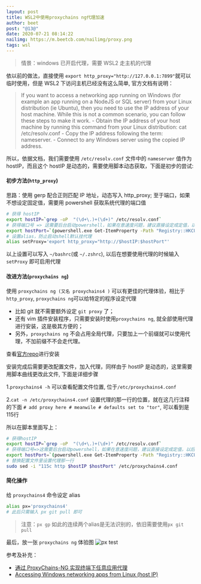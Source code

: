 ```yaml
---
layout: post
title: WSL2中使用proxychains ng代理加速
author: beet
post: "@13@"
date: 2020-07-21 08:14:22
nailimg: https://m.beetcb.com/nailimg/proxy.png
tags: wsl
---
```

> 情景：windows 已开启代理，需要 WSL2 走主机的代理

依以前的做法，直接使用 `export http_proxy="http://127.0.0.1:7899"`就可以临时使用，但是 WSL2 下访问主机已经没有这么简单, 官方文档有说明：

> If you want to access a networking app running on Windows (for example an app running on a NodeJS or SQL server) from your Linux distribution (ie Ubuntu), then you need to use the IP address of your host machine. While this is not a common scenario, you can follow these steps to make it work. - Obtain the IP address of your host machine by running this command from your Linux distribution: cat /etc/resolv.conf - Copy the IP address following the term: nameserver. - Connect to any Windows server using the copied IP address.

所以，依据文档，我们需要使用 `/etc/resolv.conf` 文件中的 `nameserver` 值作为 hostIP，而且这个 hostIP 是动态的，需要使用脚本动态获取，下面是初步的尝试:

#### 初步方法(`http_proxy`)

思路：使用 gerp 配合正则匹配 IP 地址，动态写入   http_proxy; 至于端口，如果不想设定固定值，需要用 powershell 获取系统代理的端口值

``` bash
# 获得 hostIP
export hostIP=`grep -oP  "(\d+\.)+(\d+)" /etc/resolv.conf`
# 获得端口号 => 这需要后台启动powershell，如果在意速度问题，建议直接设定成定值，以后少改动端口就行
export hostPort=`(powershell.exe Get-ItemProperty -Path "Registry::HKCU\Software\Microsoft\Windows\CurrentVersion\'Internet Settings'") | tail -n 13 | grep -oP '\d{4}'`
# 设置alias，防止启动shell默认挂代理
alias setProxy='export http_proxy="http://$hostIP:$hostPort"'
```
以上设置可以写入 `~/bashrc`(或 `~/.zshrc`), 以后在想要使用代理的时候输入 `setProxy` 即可启用代理
#### 改进方法(`proxychains ng`)
使用 `proxychains ng (又名 proxychains4 )` 可以有更佳的代理体验，相比于 `http_proxy`, `proxychains ng`可以给特定的程序设定代理
- 比如 git 就不需要额外设定 `git proxy` 了；
- 还有 vim 插件安装程序，只需要安装时使用`proxychains ng`, 就全部使用代理进行安装，这是极其方便的；
- 另外，`proxychains ng` 不会占用全局代理，只要加上一个前缀就可以使用代理，不加前缀不不会走代理。

查看[官方repo](https://github.com/rofl0r/proxychains-ng)进行安装

安装完成后需要更改配置文件，加入代理，同样由于 hostIP 是动态的，这里需要用脚本曲线更改此文件, 下面是详细步骤

1.`proxychains4 -h` 可以查看配置文件位置, 位于`/etc/proxychains4.conf`

2.`cat -n /etc/proxychains4.conf`
设置代理的那一行的位置，就在这几行注释的下面 `# add proxy here # meanwile # defaults set to "tor"`, 可以看到是115行

所以在脚本里面写上：

``` bash
# 获得hostIP
export hostIP=`grep -oP  "(\d+\.)+(\d+)" /etc/resolv.conf`
# 获得端口号=>这需要后台启动powershell，如果在意速度问题，建议直接设定成定值，以后少改动端口就行
export hostPort=`(powershell.exe Get-ItemProperty -Path "Registry::HKCU\Software\Microsoft\Windows\CurrentVersion\'Internet Settings'") | tail -n 13 | grep -oP '\d{4}'`
# 替换配置文件里设置代理那一行
sudo sed -i "115c http $hostIP $hostPort" /etc/proxychains4.conf
```

#### 简化操作

给 `proxychains4` 命令设定 alias

``` bash
alias px='proxychains4'
# 此后只需输入 px git pull 即可
```
> 注意：`px gp` 如此的连续两个alias是无法识别的，依旧需要使用`px git pull`

最后，放一张 `proxychains ng` 体验图
![px test](https://m.beetcb.com/postimg/13/13.png)

参考及补充：
- [通过 ProxyChains-NG 实现终端下任意应用代理](https://www.hi-linux.com/posts/48321.html)
- [Accessing Windows networking apps from Linux (host IP)](https://docs.microsoft.com/en-us/windows/wsl/compare-versions#accessing-windows-networking-apps-from-linux-host-ip)

